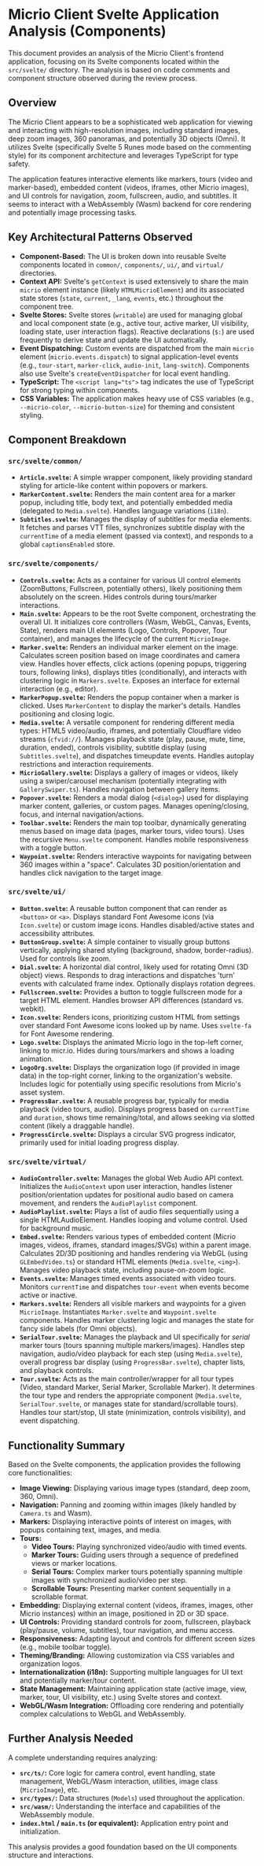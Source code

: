 # Micrio Client Svelte Application Analysis (Components)

This document provides an analysis of the Micrio Client's frontend application, focusing on its Svelte components located within the `src/svelte/` directory. The analysis is based on code comments and component structure observed during the review process.

## Overview

The Micrio Client appears to be a sophisticated web application for viewing and interacting with high-resolution images, including standard images, deep zoom images, 360 panoramas, and potentially 3D objects (Omni). It utilizes Svelte (specifically Svelte 5 Runes mode based on the commenting style) for its component architecture and leverages TypeScript for type safety.

The application features interactive elements like markers, tours (video and marker-based), embedded content (videos, iframes, other Micrio images), and UI controls for navigation, zoom, fullscreen, audio, and subtitles. It seems to interact with a WebAssembly (Wasm) backend for core rendering and potentially image processing tasks.

## Key Architectural Patterns Observed

*   **Component-Based:** The UI is broken down into reusable Svelte components located in `common/`, `components/`, `ui/`, and `virtual/` directories.
*   **Context API:** Svelte's `getContext` is used extensively to share the main `micrio` element instance (likely `HTMLMicrioElement`) and its associated state stores (`state`, `current`, `_lang`, `events`, etc.) throughout the component tree.
*   **Svelte Stores:** Svelte stores (`writable`) are used for managing global and local component state (e.g., active tour, active marker, UI visibility, loading state, user interaction flags). Reactive declarations (`$:`) are used frequently to derive state and update the UI automatically.
*   **Event Dispatching:** Custom events are dispatched from the main `micrio` element (`micrio.events.dispatch`) to signal application-level events (e.g., `tour-start`, `marker-click`, `audio-init`, `lang-switch`). Components also use Svelte's `createEventDispatcher` for local event handling.
*   **TypeScript:** The `<script lang="ts">` tag indicates the use of TypeScript for strong typing within components.
*   **CSS Variables:** The application makes heavy use of CSS variables (e.g., `--micrio-color`, `--micrio-button-size`) for theming and consistent styling.

## Component Breakdown

### `src/svelte/common/`

*   **`Article.svelte`:** A simple wrapper component, likely providing standard styling for article-like content within popovers or markers.
*   **`MarkerContent.svelte`:** Renders the main content area for a marker popup, including title, body text, and potentially embedded media (delegated to `Media.svelte`). Handles language variations (`i18n`).
*   **`Subtitles.svelte`:** Manages the display of subtitles for media elements. It fetches and parses VTT files, synchronizes subtitle display with the `currentTime` of a media element (passed via context), and responds to a global `captionsEnabled` store.

### `src/svelte/components/`

*   **`Controls.svelte`:** Acts as a container for various UI control elements (ZoomButtons, Fullscreen, potentially others), likely positioning them absolutely on the screen. Hides controls during tours/marker interactions.
*   **`Main.svelte`:** Appears to be the root Svelte component, orchestrating the overall UI. It initializes core controllers (Wasm, WebGL, Canvas, Events, State), renders main UI elements (Logo, Controls, Popover, Tour container), and manages the lifecycle of the current `MicrioImage`.
*   **`Marker.svelte`:** Renders an individual marker element on the image. Calculates screen position based on image coordinates and camera view. Handles hover effects, click actions (opening popups, triggering tours, following links), displays titles (conditionally), and interacts with clustering logic in `Markers.svelte`. Exposes an interface for external interaction (e.g., editor).
*   **`MarkerPopup.svelte`:** Renders the popup container when a marker is clicked. Uses `MarkerContent` to display the marker's details. Handles positioning and closing logic.
*   **`Media.svelte`:** A versatile component for rendering different media types: HTML5 video/audio, iframes, and potentially Cloudflare video streams (`cfvid://`). Manages playback state (play, pause, mute, time, duration, ended), controls visibility, subtitle display (using `Subtitles.svelte`), and dispatches timeupdate events. Handles autoplay restrictions and interaction requirements.
*   **`MicrioGallery.svelte`:** Displays a gallery of images or videos, likely using a swiper/carousel mechanism (potentially integrating with `GallerySwiper.ts`). Handles navigation between gallery items.
*   **`Popover.svelte`:** Renders a modal dialog (`<dialog>`) used for displaying marker content, galleries, or custom pages. Manages opening/closing, focus, and internal navigation/actions.
*   **`Toolbar.svelte`:** Renders the main top toolbar, dynamically generating menus based on image data (pages, marker tours, video tours). Uses the recursive `Menu.svelte` component. Handles mobile responsiveness with a toggle button.
*   **`Waypoint.svelte`:** Renders interactive waypoints for navigating between 360 images within a "space". Calculates 3D position/orientation and handles click navigation to the target image.

### `src/svelte/ui/`

*   **`Button.svelte`:** A reusable button component that can render as `<button>` or `<a>`. Displays standard Font Awesome icons (via `Icon.svelte`) or custom image icons. Handles disabled/active states and accessibility attributes.
*   **`ButtonGroup.svelte`:** A simple container to visually group buttons vertically, applying shared styling (background, shadow, border-radius). Used for controls like zoom.
*   **`Dial.svelte`:** A horizontal dial control, likely used for rotating Omni (3D object) views. Responds to drag interactions and dispatches 'turn' events with calculated frame index. Optionally displays rotation degrees.
*   **`Fullscreen.svelte`:** Provides a button to toggle fullscreen mode for a target HTML element. Handles browser API differences (standard vs. webkit).
*   **`Icon.svelte`:** Renders icons, prioritizing custom HTML from settings over standard Font Awesome icons looked up by name. Uses `svelte-fa` for Font Awesome rendering.
*   **`Logo.svelte`:** Displays the animated Micrio logo in the top-left corner, linking to micr.io. Hides during tours/markers and shows a loading animation.
*   **`LogoOrg.svelte`:** Displays the organization logo (if provided in image data) in the top-right corner, linking to the organization's website. Includes logic for potentially using specific resolutions from Micrio's asset system.
*   **`ProgressBar.svelte`:** A reusable progress bar, typically for media playback (video tours, audio). Displays progress based on `currentTime` and `duration`, shows time remaining/total, and allows seeking via slotted content (likely a draggable handle).
*   **`ProgressCircle.svelte`:** Displays a circular SVG progress indicator, primarily used for initial loading progress display.

### `src/svelte/virtual/`

*   **`AudioController.svelte`:** Manages the global Web Audio API context. Initializes the `AudioContext` upon user interaction, handles listener position/orientation updates for positional audio based on camera movement, and renders the `AudioPlaylist` component.
*   **`AudioPlaylist.svelte`:** Plays a list of audio files sequentially using a single HTMLAudioElement. Handles looping and volume control. Used for background music.
*   **`Embed.svelte`:** Renders various types of embedded content (Micrio images, videos, iframes, standard images/SVGs) within a parent image. Calculates 2D/3D positioning and handles rendering via WebGL (using `GLEmbedVideo.ts`) or standard HTML elements (`Media.svelte`, `<img>`). Manages video playback state, including pause-on-zoom logic.
*   **`Events.svelte`:** Manages timed events associated with video tours. Monitors `currentTime` and dispatches `tour-event` when events become active or inactive.
*   **`Markers.svelte`:** Renders all visible markers and waypoints for a given `MicrioImage`. Instantiates `Marker.svelte` and `Waypoint.svelte` components. Handles marker clustering logic and manages the state for fancy side labels (for Omni objects).
*   **`SerialTour.svelte`:** Manages the playback and UI specifically for *serial* marker tours (tours spanning multiple markers/images). Handles step navigation, audio/video playback for each step (using `Media.svelte`), overall progress bar display (using `ProgressBar.svelte`), chapter lists, and playback controls.
*   **`Tour.svelte`:** Acts as the main controller/wrapper for all tour types (Video, standard Marker, Serial Marker, Scrollable Marker). It determines the tour type and renders the appropriate component (`Media.svelte`, `SerialTour.svelte`, or manages state for standard/scrollable tours). Handles tour start/stop, UI state (minimization, controls visibility), and event dispatching.

## Functionality Summary

Based on the Svelte components, the application provides the following core functionalities:

*   **Image Viewing:** Displaying various image types (standard, deep zoom, 360, Omni).
*   **Navigation:** Panning and zooming within images (likely handled by `Camera.ts` and Wasm).
*   **Markers:** Displaying interactive points of interest on images, with popups containing text, images, and media.
*   **Tours:**
    *   **Video Tours:** Playing synchronized video/audio with timed events.
    *   **Marker Tours:** Guiding users through a sequence of predefined views or marker locations.
    *   **Serial Tours:** Complex marker tours potentially spanning multiple images with synchronized audio/video per step.
    *   **Scrollable Tours:** Presenting marker content sequentially in a scrollable format.
*   **Embedding:** Displaying external content (videos, iframes, images, other Micrio instances) within an image, positioned in 2D or 3D space.
*   **UI Controls:** Providing standard controls for zoom, fullscreen, playback (play/pause, volume, subtitles), tour navigation, and menu access.
*   **Responsiveness:** Adapting layout and controls for different screen sizes (e.g., mobile toolbar toggle).
*   **Theming/Branding:** Allowing customization via CSS variables and organization logos.
*   **Internationalization (i18n):** Supporting multiple languages for UI text and potentially marker/tour content.
*   **State Management:** Maintaining application state (active image, view, marker, tour, UI visibility, etc.) using Svelte stores and context.
*   **WebGL/Wasm Integration:** Offloading core rendering and potentially complex calculations to WebGL and WebAssembly.

## Further Analysis Needed

A complete understanding requires analyzing:

*   **`src/ts/`:** Core logic for camera control, event handling, state management, WebGL/Wasm interaction, utilities, image class (`MicrioImage`), etc.
*   **`src/types/`:** Data structures (`Models`) used throughout the application.
*   **`src/wasm/`:** Understanding the interface and capabilities of the WebAssembly module.
*   **`index.html` / `main.ts` (or equivalent):** Application entry point and initialization.

This analysis provides a good foundation based on the UI components structure and interactions.